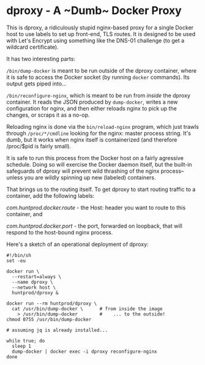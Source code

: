dproxy - A ~Dumb~ Docker Proxy
==============================

This is dproxy, a ridiculously stupid nginx-based proxy for a
single Docker host to use labels to set up front-end, TLS routes.
It is designed to be used with Let's Encrypt using something like
the DNS-01 challenge (to get a wildcard certificate).

It has two interesting parts:

`/bin/dump-docker` is meant to be run outside of the dproxy
container, where it is safe to access the Docker socket (by
running `docker` commands).  Its output gets piped into...

`/bin/reconfigure-nginx`, which is meant to be run from _inside_
the dproxy container.  It reads the JSON produced by
`dump-docker`, writes a new configuration for nginx, and then
either reloads nginx to pick up the changes, or scraps it as a
no-op.

Reloading nginx is done via the `bin/reload-nginx` program, which
just trawls through `/proc/*/cmdline` looking for the nginx:
master process string.  It's dumb, but it works when nginx itself
is containerized (and therefore /proc/$pid is fairly small).

It is safe to run this process from the Docker host on a fairly
agressive schedule.  Doing so will exercise the Docker daemon
itself, but the built-in safeguards of dproxy will prevent wild
thrashing of the nginx process–unless you are wildly spinning up
new (labeled) containers.

That brings us to the routing itself.  To get dproxy to start
routing traffic to a container, add the following labels:

*com.huntprod.docker.route* - the Host: header you want to route
to this container, and

*com.huntprod.docker.port* - the port, forwarded on loopback, that
will respond to the host-bound nginx process.

Here's a sketch of an operational deployment of dproxy:

```
#!/bin/sh
set -eu

docker run \
  --restart=always \
  --name dproxy \
  --network host \
  huntprod/dproxy &

docker run --rm huntprod/dproxy \
  cat /usr/bin/dump-docker \      # from inside the image
    > /usr/bin/dump-docker        #    ... to the outside!
chmod 0755 /usr/bin/dump-docker

# assuming jq is already installed...

while true; do
  sleep 1
  dump-docker | docker exec -i dproxy reconfigure-nginx
done
```
